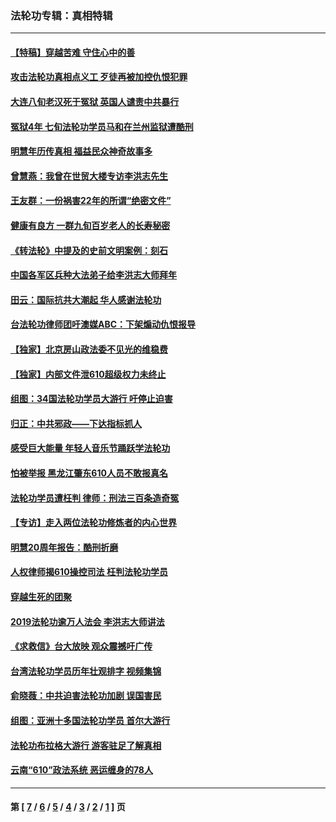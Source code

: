 ### 法轮功专辑：真相特辑
---
#### [【特稿】穿越苦难 守住心中的善](../../pages/nf4389/n13784979.md?10030430) 
#### [攻击法轮功真相点义工 歹徒再被加控仇恨犯罪](../../pages/nf4389/n13601019.md?10030430) 
#### [大连八旬老汉死于冤狱 英国人谴责中共暴行](../../pages/nf4389/n13480118.md?10030430) 
#### [冤狱4年 七旬法轮功学员马和在兰州监狱遭酷刑](../../pages/nf4389/n13304688.md?10030430) 
#### [明慧年历传真相 福益民众神奇故事多](../../pages/nf4389/n13294545.md?10030430) 
#### [曾慧燕：我曾在世贸大楼专访李洪志先生](../../pages/nf4389/n12898729.md?10030430) 
#### [王友群：一份祸害22年的所谓“绝密文件”](../../pages/nf4389/n12871750.md?10030430) 
#### [健康有良方 一群九旬百岁老人的长寿秘密](../../pages/nf4389/n12847475.md?10030430) 
#### [《转法轮》中提及的史前文明案例：刻石](../../pages/nf4389/n12758577.md?10030430) 
#### [中国各军区兵种大法弟子给李洪志大师拜年](../../pages/nf4389/n12750047.md?10030430) 
#### [田云：国际抗共大潮起 华人感谢法轮功](../../pages/nf4389/n12357708.md?10030430) 
#### [台法轮功律师团吁澳媒ABC：下架煽动仇恨报导](../../pages/nf4389/n12279917.md?10030430) 
#### [【独家】北京房山政法委不见光的维稳费](../../pages/nf4389/n12031979.md?10030430) 
#### [【独家】内部文件泄610超级权力未终止](../../pages/nf4389/n12023895.md?10030430) 
#### [组图：34国法轮功学员大游行 吁停止迫害](../../pages/nf4389/n11492658.md?10030430) 
#### [归正：中共邪政——下达指标抓人](../../pages/nf4389/n11474770.md?10030430) 
#### [感受巨大能量 年轻人音乐节踊跃学法轮功](../../pages/nf4389/n11441981.md?10030430) 
#### [怕被举报 黑龙江肇东610人员不敢报真名](../../pages/nf4389/n11436499.md?10030430) 
#### [法轮功学员遭枉判 律师：刑法三百条造奇冤](../../pages/nf4389/n11433943.md?10030430) 
#### [【专访】走入两位法轮功修炼者的内心世界](../../pages/nf4389/n11415623.md?10030430) 
#### [明慧20周年报告：酷刑折磨](../../pages/nf4389/n11387954.md?10030430) 
#### [人权律师揭610操控司法 枉判法轮功学员](../../pages/nf4389/n11313370.md?10030430) 
#### [穿越生死的团聚](../../pages/nf4389/n11258922.md?10030430) 
#### [2019法轮功逾万人法会 李洪志大师讲法](../../pages/nf4389/n11265303.md?10030430) 
#### [《求救信》台大放映 观众震撼吁广传](../../pages/nf4389/n10922251.md?10030430) 
#### [台湾法轮功学员历年壮观排字 视频集锦](../../pages/nf4389/n10878789.md?10030430) 
#### [俞晓薇：中共迫害法轮功加剧 误国害民](../../pages/nf4389/n10859260.md?10030430) 
#### [组图：亚洲十多国法轮功学员 首尔大游行](../../pages/nf4389/n10781149.md?10030430) 
#### [法轮功布拉格大游行 游客驻足了解真相](../../pages/nf4389/n10749360.md?10030430) 
#### [云南“610”政法系统 恶运缠身的78人](../../pages/nf4389/n10747534.md?10030430) 

---
#### 第 [ [7](./7.md?10030430) / [6](./6.md?10030430) / [5](./5.md?10030430) / [4](./4.md?10030430) / [3](./3.md?10030430) / [2](./2.md?10030430) / [1](./1.md?10030430) ] 页
